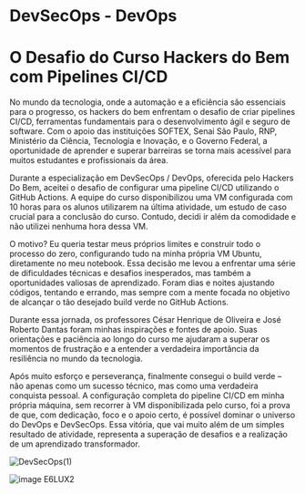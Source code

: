 # DevSecOps - DevOps

# O Desafio do Curso Hackers do Bem com Pipelines CI/CD

No mundo da tecnologia, onde a automação e a eficiência são essenciais para o progresso, os hackers do bem enfrentam o desafio de criar pipelines CI/CD, ferramentas fundamentais para o desenvolvimento ágil e seguro de software. Com o apoio das instituições SOFTEX, Senai São Paulo, RNP, Ministério da Ciência, Tecnologia e Inovação, e o Governo Federal, a oportunidade de aprender e superar barreiras se torna mais acessível para muitos estudantes e profissionais da área.

Durante a especialização em DevSecOps / DevOps, oferecida pelo Hackers Do Bem, aceitei o desafio de configurar uma pipeline CI/CD utilizando o GitHub Actions. A equipe do curso disponibilizou uma VM configurada com 10 horas para os alunos utilizarem na última atividade, um estudo de caso crucial para a conclusão do curso. Contudo, decidi ir além da comodidade e não utilizei nenhuma hora dessa VM.

O motivo? Eu queria testar meus próprios limites e construir todo o processo do zero, configurando tudo na minha própria VM Ubuntu, diretamente no meu notebook. Essa decisão me levou a enfrentar uma série de dificuldades técnicas e desafios inesperados, mas também a oportunidades valiosas de aprendizado. Foram dias e noites ajustando códigos, tentando e errando, mas sempre com a mente focada no objetivo de alcançar o tão desejado build verde no GitHub Actions.

Durante essa jornada, os professores César Henrique de Oliveira e José Roberto Dantas foram minhas inspirações e fontes de apoio. Suas orientações e paciência ao longo do curso me ajudaram a superar os momentos de frustração e a entender a verdadeira importância da resiliência no mundo da tecnologia.

Após muito esforço e perseverança, finalmente consegui o build verde – não apenas como um sucesso técnico, mas como uma verdadeira conquista pessoal. A configuração completa do pipeline CI/CD em minha própria máquina, sem recorrer à VM disponibilizada pelo curso, foi a prova de que, com dedicação, foco e o apoio certo, é possível dominar o universo do DevOps e DevSecOps. Essa vitória, que vai muito além de um simples resultado de atividade, representa a superação de desafios e a realização de um aprendizado transformador.


![DevSecOps(1)](https://github.com/user-attachments/assets/4b5dff2a-be0a-47eb-9067-d567a9e76e53)

![image E6LUX2](https://github.com/user-attachments/assets/d0b04f5a-488e-48f3-bc90-7457a205b93d)




